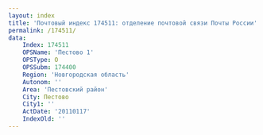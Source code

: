 ```yaml
---
layout: index
title: 'Почтовый индекс 174511: отделение почтовой связи Почты России'
permalink: /174511/
data:
    Index: 174511
    OPSName: 'Пестово 1'
    OPSType: О
    OPSSubm: 174400
    Region: 'Новгородская область'
    Autonom: ''
    Area: 'Пестовский район'
    City: Пестово
    City1: ''
    ActDate: '20110117'
    IndexOld: ''
---
```

